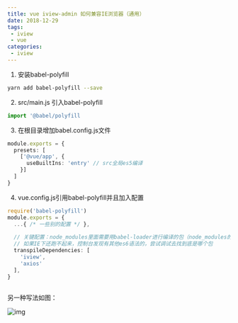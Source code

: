 ```yaml
---
title: vue iview-admin 如何兼容IE浏览器（通用）
date: 2018-12-29
tags:
 - iview
 - vue
categories:
 - iview
---
```



1. 安装babel-polyfill
```bash
yarn add babel-polyfill --save
```

2. src/main.js 引入babel-polyfill
```javascript
import '@babel/polyfill
```

3. 在根目录增加babel.config.js文件
  ```typescript
  module.exports = {
    presets: [
      ['@vue/app', {
        useBuiltIns: 'entry' // src全局es5编译
      }]
    ]
  }
  ```

4. vue.config.js引用babel-polyfill并且加入配置
  ```typescript
  require('babel-polyfill')
  module.exports = {
    ...{ /* 一些别的配置 */ },
    
    // 关键配置：node_modules里面需要用babel-loader进行编译的包（node_modules的包如果没做 es6 => es5 转码则需要自己用babel-polyfill进行手动处理）
    // 如果IE下还跑不起来，控制台发现有其他es6语法的，尝试调试去找到底是哪个包
    transpileDependencies: [
      'iview',
      'axios'
    ],
  }
  ```

![点击并拖拽以移动](data:image/gif;base64,R0lGODlhAQABAPABAP///wAAACH5BAEKAAAALAAAAAABAAEAAAICRAEAOw==)

另一种写法如图：

![img](https://img-blog.csdnimg.cn/20181229112431874.png?x-oss-process=image/watermark,type_ZmFuZ3poZW5naGVpdGk,shadow_10,text_aHR0cHM6Ly9ibG9nLmNzZG4ubmV0L0dhc19zdGF0aW9u,size_16,color_FFFFFF,t_70)![点击并拖拽以移动](data:image/gif;base64,R0lGODlhAQABAPABAP///wAAACH5BAEKAAAALAAAAAABAAEAAAICRAEAOw==)

